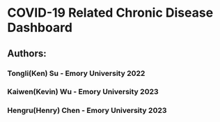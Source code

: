 # COVID-19 Related Chronic Disease Dashboard
## Authors:
### Tongli(Ken) Su - Emory University 2022
### Kaiwen(Kevin) Wu - Emory University 2023
### Hengru(Henry) Chen - Emory University 2023
